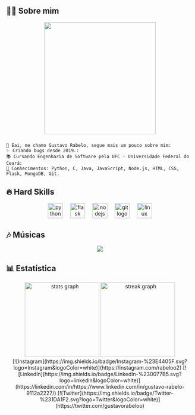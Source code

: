 
<h2 align="left">👨‍💻 Sobre mim</h2>

<div align="center">
<img height="300" src="https://media.giphy.com/media/rBodBIYwtWVOBUXQBp/giphy.gif"/>
</div>

###

```
👋 Eai, me chamo Gustavo Rabelo, segue mais um pouco sobre mim:
✨ Criando bugs desde 2019.:
📚 Cursando Engenharia de Software pela UFC - Universidade Federal do Ceará:
🎯 Conhecimentos: Python, C, Java, JavaScript, Node.js, HTML, CSS, Flask, MongoDB, Git.
```

<h2 align="left">🔥 Hard Skills</h2>

<div align="center">
  <img src="https://cdn.jsdelivr.net/gh/devicons/devicon/icons/python/python-original.svg" height="40" alt="python logo"  />
  <img width="12" />
  <img src="https://cdn.jsdelivr.net/gh/devicons/devicon/icons/flask/flask-original.svg" height="40" alt="flask logo"  />
  <img width="12" />
  <img src="https://cdn.jsdelivr.net/gh/devicons/devicon/icons/nodejs/nodejs-original.svg" height="40" alt="nodejs logo"  />
  <img width="12" />
  <img src="https://cdn.jsdelivr.net/gh/devicons/devicon/icons/git/git-original.svg" height="40" alt="git logo"  />
  <img width="12" />
  <img src="https://cdn.jsdelivr.net/gh/devicons/devicon/icons/linux/linux-original.svg" height="40" alt="linux logo"  />
</div>

###

<h2 align="left"> 🎶 Músicas</h2>
<div align="center">
  <img src="https://spotify-recently-played-readme.vercel.app/api?user=3155swesxl62w7a7zpk4lydkui54&width=1000"  />
</div>

###

<h2 align="left">📊 Estatística</h1>
<div align="center">
  <img src="https://github-readme-stats.vercel.app/api?username=gustavorabeloo&hide_title=false&hide_rank=false&show_icons=true&include_all_commits=true&count_private=true&disable_animations=false&theme=midnight-purple&locale=pt-br&hide_border=true&border_radius=15&order=1" height="200" alt="stats graph"  />
  <img src="https://streak-stats.demolab.com?user=gustavorabeloo&locale=pt-br&mode=daily&theme=midnight-purple&hide_border=true&border_radius=15&date_format=n/j[/Y]&order=3" height="200" alt="streak graph"  />
</div>

<div align="center">
[![Instagram](https://img.shields.io/badge/Instagram-%23E4405F.svg?logo=Instagram&logoColor=white)](https://instagram.com/rabeloo2) [![LinkedIn](https://img.shields.io/badge/LinkedIn-%230077B5.svg?logo=linkedin&logoColor=white)](https://linkedin.com/in/https://www.linkedin.com/in/gustavo-rabelo-9112a2227/) [![Twitter](https://img.shields.io/badge/Twitter-%231DA1F2.svg?logo=Twitter&logoColor=white)](https://twitter.com/gustavorabeloo) 
</div>
